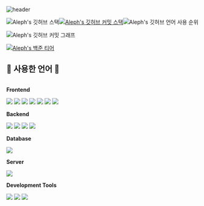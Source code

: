 <!-- 상단바 -->
![header](https://capsule-render.vercel.app/api?type=waving&color=gradient&height=250&fontSize=40&fontAlignY=40&animation=fadeIn&text=김채민의%20개발자의%20Github입니다%20%20😄)

<!-- 깃허브 스탯 | 깃허브 커밋 스택 | 깃허브 언어 사용 순위 -->
![Aleph's 깃허브 스택](https://github-readme-stats.vercel.app/api?username=Aleph-Kim&show_icons=true&theme=transparent&locale=kr)[![Aleph's 깃허브 커밋 스택](https://streak-stats.demolab.com?user=Aleph-Kim&theme=transparent&locale=ko)](https://git.io/streak-stats)![Aleph's 깃허브 언어 사용 순위](https://github-readme-stats.vercel.app/api/top-langs/?username=Aleph-Kim&layout=compact&theme=dark)

<!-- 깃허브 커밋 그래프 -->
![Aleph's 깃허브 커밋 그래프](https://github-readme-activity-graph.vercel.app/graph?username=Aleph-Kim&theme=react-dark)

<!-- 백준 티어 -->
[![Aleph's 백준 티어](http://mazassumnida.wtf/api/v2/generate_badge?boj=dktjdej)](https://solved.ac/dktjdej)

<!-- 스킬 -->
## 🔨 사용한 언어 🔨
<div style="display:flex; flex-direction:column; align-items:flex-start;">
    <!-- Frontend -->
    <p><strong>Frontend</strong></p>
    <div>
        <img src="https://img.shields.io/badge/html5-E34F26?style=for-the-badge&logo=html5&logoColor=white"> 
        <img src="https://img.shields.io/badge/css-1572B6?style=for-the-badge&logo=css3&logoColor=white"> 
        <img src="https://img.shields.io/badge/javascript-F7DF1E?style=for-the-badge&logo=javascript&logoColor=black"> 
        <img src="https://img.shields.io/badge/jquery-0769AD?style=for-the-badge&logo=jquery&logoColor=white"> 
        <img src="https://img.shields.io/badge/bootstrap-7952B3?style=for-the-badge&logo=bootstrap&logoColor=white">
        <img src="https://img.shields.io/badge/tailwindcss-06B6D4?style=for-the-badge&logo=tailwindcss&logoColor=white">
        <img src="https://img.shields.io/badge/Yii Framework-1e6887?style=for-the-badge">
    </div>
    <!-- Backend -->
    <p><strong>Backend</strong></p>
    <div>
        <img src="https://img.shields.io/badge/python-3776AB?style=for-the-badge&logo=python&logoColor=white"> 
        <img src="https://img.shields.io/badge/django-092E20?style=for-the-badge&logo=django"> 
        <img src="https://img.shields.io/badge/php-777BB4?style=for-the-badge&logo=php&logoColor=white"> 
        <img src="https://img.shields.io/badge/codeigniter-EF4223?style=for-the-badge&logo=codeigniter&logoColor=white"> 
    </div>
    <!-- Database -->
    <p><strong>Database</strong></p>
    <div>
        <img src="https://img.shields.io/badge/mysql-4479A1?style=for-the-badge&logo=mysql&logoColor=white"> 
    </div>
    <!-- Server -->
    <p><strong>Server</strong></p>
    <div>
        <img src="https://img.shields.io/badge/linux-FCC624?style=for-the-badge&logo=linux&logoColor=black">
    </div>
    <!-- Development Tools -->
    <p><strong>Development Tools</strong></p>
    <div>
        <img src="https://img.shields.io/badge/visualstudiocode-007ACC?style=for-the-badge&logo=visualstudiocode&logoColor=white">
        <img src="https://img.shields.io/badge/dbeaver-gray?style=for-the-badge">
        <img src="https://img.shields.io/badge/filezilla-BF0000?style=for-the-badge&logo=filezilla&logoColor=white">
    </div>
</div>


<!-- ![Aleph's 깃허브 일일 조회수](https://hits.seeyoufarm.com/api/count/incr/badge.svg?url=https%3A%2F%2Fgithub.com%2FAleph-Kim%2FAleph-Kim&count_bg=%2366D4FF&title_bg=%23555555&icon=github.svg&icon_color=%23E7E7E7&title=hits&edge_flat=true) -->